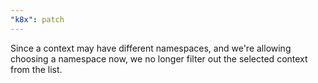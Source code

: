 ```yaml
---
"k8x": patch
---
```


Since a context may have different namespaces, and we're allowing choosing a namespace now, we no longer filter out the selected context from the list.
